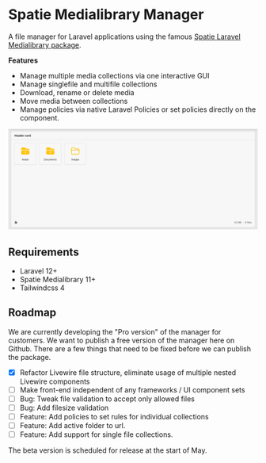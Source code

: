 # Spatie Medialibrary Manager
A file manager for Laravel applications using the famous [Spatie Laravel Medialibrary package](https://github.com/spatie/laravel-medialibrary).

**Features**
- Manage multiple media collections via one interactive GUI
- Manage singlefile and multifile collections
- Download, rename or delete media
- Move media between collections
- Manage policies via native Laravel Policies or set policies directly on the component.

![Manager](./manager.png)

## Requirements
- Laravel 12+
- Spatie Medialibrary 11+
- Tailwindcss 4

## Roadmap
We are currently developing the "Pro version" of the manager for customers. We want to publish a free version of the manager here on Github. There are a few things that need to be fixed before we can publish the package.

- [x] Refactor Livewire file structure, eliminate usage of multiple nested Livewire components
- [ ] Make front-end independent of any frameworks / UI component sets 
- [ ] Bug: Tweak file validation to accept only allowed files
- [ ] Bug: Add filesize validation
- [ ] Feature: Add policies to set rules for individual collections
- [ ] Feature: Add active folder to url.
- [ ] Feature: Add support for single file collections.

The beta version is scheduled for release at the start of May.